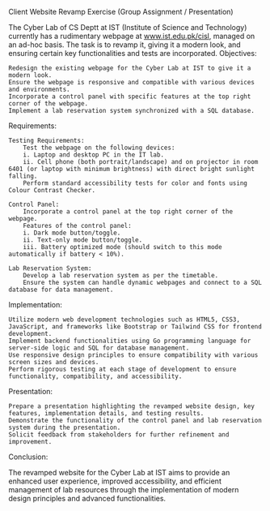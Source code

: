 Client Website Revamp Exercise (Group Assignment / Presentation)

The Cyber Lab of CS Deptt at IST (Institute of Science and Technology) currently has a rudimentary webpage at www.ist.edu.pk/cisl, managed on an ad-hoc basis. The task is to revamp it, giving it a modern look, and ensuring certain key functionalities and tests are incorporated.
Objectives:

    Redesign the existing webpage for the Cyber Lab at IST to give it a modern look.
    Ensure the webpage is responsive and compatible with various devices and environments.
    Incorporate a control panel with specific features at the top right corner of the webpage.
    Implement a lab reservation system synchronized with a SQL database.

Requirements:

    Testing Requirements:
        Test the webpage on the following devices:
        i. Laptop and desktop PC in the IT lab.
        ii. Cell phone (both portrait/landscape) and on projector in room 6401 (or laptop with minimum brightness) with direct bright sunlight falling.
        Perform standard accessibility tests for color and fonts using Colour Contrast Checker.

    Control Panel:
        Incorporate a control panel at the top right corner of the webpage.
        Features of the control panel:
        i. Dark mode button/toggle.
        ii. Text-only mode button/toggle.
        iii. Battery optimized mode (should switch to this mode automatically if battery < 10%).

    Lab Reservation System:
        Develop a lab reservation system as per the timetable.
        Ensure the system can handle dynamic webpages and connect to a SQL database for data management.

Implementation:

    Utilize modern web development technologies such as HTML5, CSS3, JavaScript, and frameworks like Bootstrap or Tailwind CSS for frontend development.
    Implement backend functionalities using Go programming language for server-side logic and SQL for database management.
    Use responsive design principles to ensure compatibility with various screen sizes and devices.
    Perform rigorous testing at each stage of development to ensure functionality, compatibility, and accessibility.

Presentation:

    Prepare a presentation highlighting the revamped website design, key features, implementation details, and testing results.
    Demonstrate the functionality of the control panel and lab reservation system during the presentation.
    Solicit feedback from stakeholders for further refinement and improvement.

Conclusion:

The revamped website for the Cyber Lab at IST aims to provide an enhanced user experience, improved accessibility, and efficient management of lab resources through the implementation of modern design principles and advanced functionalities.
